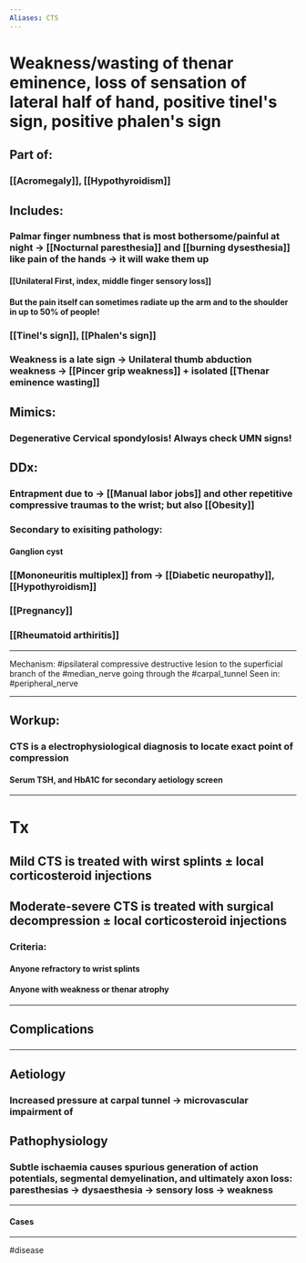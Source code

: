 ```yaml
---
Aliases: CTS
---
```

# Weakness/wasting of thenar eminence, loss of sensation of lateral half of hand, positive tinel's sign, positive phalen's sign
## Part of:
### [[Acromegaly]], [[Hypothyroidism]]
## Includes:
### Palmar finger numbness that is most bothersome/painful at night -> [[Nocturnal paresthesia]] and [[burning dysesthesia]] like pain of the hands -> **it will wake them up**
#### [[Unilateral First, index, middle finger sensory loss]]
#### But the pain itself can sometimes radiate up the arm and to the shoulder in up to 50% of people! 
### [[Tinel's sign]], [[Phalen's sign]]
### Weakness is a late sign -> Unilateral thumb abduction weakness -> [[Pincer grip weakness]] + isolated [[Thenar eminence wasting]]
## Mimics:
### Degenerative Cervical spondylosis! Always check UMN signs!
## DDx:
### Entrapment due to -> [[Manual labor jobs]] and other repetitive compressive traumas to the wrist; but also [[Obesity]]
### Secondary to exisiting pathology:
#### Ganglion cyst
### [[Mononeuritis multiplex]] from -> [[Diabetic neuropathy]], [[Hypothyroidism]]
### [[Pregnancy]]
### [[Rheumatoid arthiritis]]

---
Mechanism: #ipsilateral compressive destructive lesion to the superficial branch of the #median_nerve going through the #carpal_tunnel
Seen in: #peripheral_nerve 

---

## Workup:
### CTS is a electrophysiological diagnosis to locate exact point of compression 
#### Serum TSH, and HbA1C for secondary aetiology screen 
---
# Tx
## Mild CTS is treated with wirst splints ± local corticosteroid injections
## Moderate-severe CTS is treated with surgical decompression ± local corticosteroid injections 
### Criteria:
#### Anyone refractory to wrist splints 
#### Anyone with weakness or thenar atrophy
---
## Complications
###

---
## Aetiology
### Increased pressure at carpal tunnel -> microvascular impairment of 
## Pathophysiology
### Subtle ischaemia causes spurious generation of action potentials, segmental demyelination, and ultimately axon loss: paresthesias -> dysaesthesia -> sensory loss -> weakness
---
#### Cases


---
#disease 
